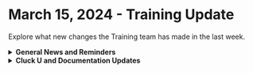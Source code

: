# March 15, 2024 - Training Update

Explore what new changes the Training team has made in the last week.

<details>

<summary><strong>General News and Reminders</strong></summary>

* **Game Tip for the Week:**  If you're not already an RPG fan, just become one. If you do, this will be the best gaming year of all time for you and we're only in March. Also, if you have a full-time job and know how long a top 10 video takes to make, don't decide to make a video ranking all the Final Fantasy games... Just don't do it. ALSO! If you missed Sea of Stars last year, they are adding LOCAL CO-OP! So buy it and find somebody to play with!
* **SHOUT OUT** to Hayden, Jordan, Eugene, Chris, Brett, Dan, and Tahla for successfully taking our [foundations-certification.md](../../../cluck-university/rewst-foundations/foundations-certification.md "mention") Exam, and collecting your prestigious **Certified Rewster** badge in Discord.&#x20;
* We have unified the docs format for our 100 series, making it more searchable, and beefed up our resources section for each page.
* Join us in our [Cluck-U Discord channel](https://discord.com/channels/936789089703845988/1121465945295167588) if you have any questions, comments, or concerns!

</details>

<details>

<summary><strong>Cluck U and Documentation Updates</strong></summary>

**What's New at Cluck University?**

* We'd love to get your feedback on our Training and Documentation! [Please fill out this form to let us know how we can improve](https://app.sli.do/event/m8C3AjPUnuDgpkVDmPsQL3)!
* As a reminder, you can make training and documentation requests at [https://rewst.canny.io/](https://rewst.canny.io/)
* Clea has joined the battle to educate! She will be delivering the Rewst 101 Training next Monday, March, 18th!

<img src="../../../.gitbook/assets/Clea.png" alt="" data-size="original">

* All Cluck U Course pages have been updated for clarity
* Links to additional resources have been added to each of the pages

**New & Updated Pages:**

* [march-8th-2024-live-from-right-of-boom-its-the-roc-open-mic.md](../../roc-open-mics/2024-roc-open-mics/march-8th-2024-live-from-right-of-boom-its-the-roc-open-mic.md "mention") page added
* [graph-error-when-using-sendmail-as-impersonated-user.md](../../../documentation/integrations/cloud/microsoft-cloud-integration-bundle/common-issues-with-microsoft-bundle/graph-error-when-using-sendmail-as-impersonated-user.md "mention") page added
* [rewst-user-setup-and-gdap-relationship-guidance.md](../../../documentation/integrations/cloud/microsoft-cloud-integration-bundle/microsoft-csp/rewst-user-setup-and-gdap-relationship-guidance.md "mention") steps updated for accuracy
* [data-input-and-output.md](../../../documentation/workflows/data-input-and-output.md "mention") page updated for clarity and searchability&#x20;
* [twilio-integration-setup.md](../../../documentation/integrations/voip-and-sms/twilio/twilio-integration-setup.md "mention") page updated to include full steps
* [jinja-essentials.md](../../../documentation/jinja/jinja-essentials.md "mention") page added with expanded examples from 103
* [microsoft-graph-vs-exchange-online.md](../../../documentation/integrations/general/microsoft-graph-vs-exchange-online.md "mention") page added with more detail from 104 and 105

</details>

